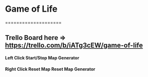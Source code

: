 # Game of Life
====================
## Trello Board here => https://trello.com/b/iATg3cEW/game-of-life

#### Left Click Start/Stop Map Generator
#### Right Click Reset Map Reset Map Generator
 
